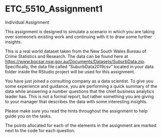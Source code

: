 # ETC_5510_Assignment1
Individual Assignment

This assignment is designed to simulate a scenario in which you are taking over someone’s existing work and continuing with it to draw some further insights.

This is a real world dataset taken from the New South Wales Bureau of Crime Statistics and Research. The data can be found here at https://www.bocsar.nsw.gov.au/Documents/Datasets/SuburbData.zip. Specifically, the data file called “SuburbData2019csv” located in your data folder inside the RStudio project will be used for this assignment.

You have just joined a consulting company as a data scientist. To give you some experience and guidance, you are performing a quick summary of the data while answering a number questions that the chief business analytics leader has. This is not a formal report, but rather something you are giving to your manager that describes the data with some interesting insights.

Please make sure you read the hints throughout the assignment to help guide you on the tasks.

The points allocated for each of the elements in the assignment are marked next to the code for each question.
